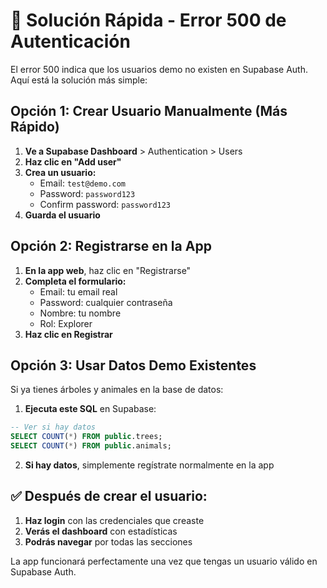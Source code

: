# 🚨 Solución Rápida - Error 500 de Autenticación

El error 500 indica que los usuarios demo no existen en Supabase Auth. Aquí está la solución más simple:

## Opción 1: Crear Usuario Manualmente (Más Rápido)

1. **Ve a Supabase Dashboard** > Authentication > Users
2. **Haz clic en "Add user"**
3. **Crea un usuario:**
   - Email: `test@demo.com`
   - Password: `password123`
   - Confirm password: `password123`
4. **Guarda el usuario**

## Opción 2: Registrarse en la App

1. **En la app web**, haz clic en "Registrarse"
2. **Completa el formulario:**
   - Email: tu email real
   - Password: cualquier contraseña
   - Nombre: tu nombre
   - Rol: Explorer
3. **Haz clic en Registrar**

## Opción 3: Usar Datos Demo Existentes

Si ya tienes árboles y animales en la base de datos:

1. **Ejecuta este SQL** en Supabase:
```sql
-- Ver si hay datos
SELECT COUNT(*) FROM public.trees;
SELECT COUNT(*) FROM public.animals;
```

2. **Si hay datos**, simplemente regístrate normalmente en la app

## ✅ Después de crear el usuario:

1. **Haz login** con las credenciales que creaste
2. **Verás el dashboard** con estadísticas
3. **Podrás navegar** por todas las secciones

La app funcionará perfectamente una vez que tengas un usuario válido en Supabase Auth.
